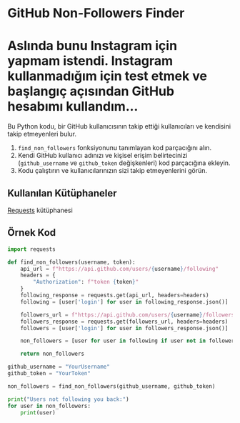 # GitHub Non-Followers Finder

# Aslında bunu Instagram için yapmam istendi. Instagram kullanmadığım için test etmek ve başlangıç açısından GitHub hesabımı kullandım...

Bu Python kodu, bir GitHub kullanıcısının takip ettiği kullanıcıları ve kendisini takip etmeyenleri bulur.

1. `find_non_followers` fonksiyonunu tanımlayan kod parçacığını alın.
2. Kendi GitHub kullanıcı adınızı ve kişisel erişim belirtecinizi (`github_username` ve `github_token` değişkenleri) kod parçacığına ekleyin.
3. Kodu çalıştırın ve kullanıcılarınızın sizi takip etmeyenlerini görün.

## Kullanılan Kütüphaneler

 [Requests](https://docs.python-requests.org/) kütüphanesi 

## Örnek Kod

```python
import requests

def find_non_followers(username, token):
    api_url = f"https://api.github.com/users/{username}/following"
    headers = {
        "Authorization": f"token {token}"
    }
    following_response = requests.get(api_url, headers=headers)
    following = [user['login'] for user in following_response.json()]

    followers_url = f"https://api.github.com/users/{username}/followers"
    followers_response = requests.get(followers_url, headers=headers)
    followers = [user['login'] for user in followers_response.json()]

    non_followers = [user for user in following if user not in followers]

    return non_followers

github_username = "YourUsername"
github_token = "YourToken"

non_followers = find_non_followers(github_username, github_token)

print("Users not following you back:")
for user in non_followers:
    print(user)
